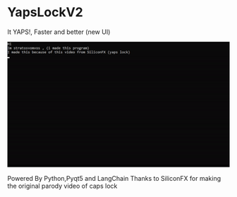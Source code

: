 # YapsLockV2
It YAPS!, Faster and better
(new UI)


![enter image description here](https://github.com/stratosvomvos/YapsLock/blob/main/yl.gif?raw=true)


Powered By Python,Pyqt5 and LangChain
Thanks to SiliconFX for making the original parody video of caps lock
